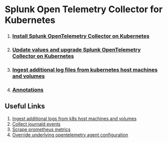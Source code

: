 # Splunk Open Telemetry Collector for Kubernetes

1. ### [Install Splunk OpenTelemetry Collector on Kubernetes](install-otel-collector.md)

1. ### [Update values and upgrade Splunk OpenTelemetry Collector on Kubernetes](values-to-update.md)

1. ### [Ingest additional log files from kubernetes host machines and volumes](ingest-extra-k8s-logs.md)

1. ### [Annotations](annotations.md)


## Useful Links

1. [Ingest additional logs from k8s host machines and volumes](https://github.com/signalfx/splunk-otel-collector-chart/blob/main/docs/advanced-configuration.md#add-log-files-from-kubernetes-host-machinesvolumes)
1. [Collect journald events](https://github.com/signalfx/splunk-otel-collector-chart/blob/main/docs/advanced-configuration.md#collect-journald-events)
1. [Scrape prometheus metrics](https://github.com/signalfx/splunk-otel-collector-chart/blob/main/docs/advanced-configuration.md#additional-telemetry-sources)
1. [Override underlying opentelemetry agent configuration](https://github.com/signalfx/splunk-otel-collector-chart/blob/main/docs/advanced-configuration.md#override-underlying-opentelemetry-agent-configuration)

